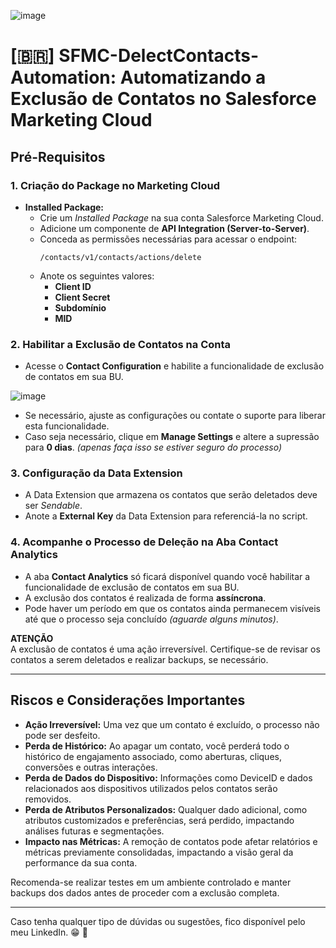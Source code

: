 ![image](https://github.com/user-attachments/assets/bcf7d6f4-b050-44c4-999c-7d8c5761eb57)
# [🇧🇷] SFMC-DelectContacts-Automation: Automatizando a Exclusão de Contatos no Salesforce Marketing Cloud

## Pré-Requisitos

### 1. Criação do Package no Marketing Cloud
- **Installed Package:**
  - Crie um *Installed Package* na sua conta Salesforce Marketing Cloud.
  - Adicione um componente de **API Integration (Server-to-Server)**.
  - Conceda as permissões necessárias para acessar o endpoint:
    ```
    /contacts/v1/contacts/actions/delete
    ```
  - Anote os seguintes valores:
    - **Client ID**
    - **Client Secret**
    - **Subdomínio**
    - **MID**

### 2. Habilitar a Exclusão de Contatos na Conta
- Acesse o **Contact Configuration** e habilite a funcionalidade de exclusão de contatos em sua BU.

![image](https://github.com/user-attachments/assets/559b44a4-f47d-4482-ac8b-d1081aa4411a)

- Se necessário, ajuste as configurações ou contate o suporte para liberar esta funcionalidade.
- Caso seja necessário, clique em **Manage Settings** e altere a supressão para **0 dias**. _(apenas faça isso se estiver seguro do processo)_

### 3. Configuração da Data Extension
- A Data Extension que armazena os contatos que serão deletados deve ser _Sendable_.
- Anote a **External Key** da Data Extension para referenciá-la no script.

### 4. Acompanhe o Processo de Deleção na Aba **Contact Analytics**
- A aba **Contact Analytics** só ficará disponível quando você habilitar a funcionalidade de exclusão de contatos em sua BU.
- A exclusão dos contatos é realizada de forma **assíncrona**.
- Pode haver um período em que os contatos ainda permanecem visíveis até que o processo seja concluído _(aguarde alguns minutos)_.

**ATENÇÃO**  
A exclusão de contatos é uma ação irreversível. Certifique-se de revisar os contatos a serem deletados e realizar backups, se necessário.

---

## Riscos e Considerações Importantes

- **Ação Irreversível:** Uma vez que um contato é excluído, o processo não pode ser desfeito.
- **Perda de Histórico:** Ao apagar um contato, você perderá todo o histórico de engajamento associado, como aberturas, cliques, conversões e outras interações.
- **Perda de Dados do Dispositivo:** Informações como DeviceID e dados relacionados aos dispositivos utilizados pelos contatos serão removidos.
- **Perda de Atributos Personalizados:** Qualquer dado adicional, como atributos customizados e preferências, será perdido, impactando análises futuras e segmentações.
- **Impacto nas Métricas:** A remoção de contatos pode afetar relatórios e métricas previamente consolidadas, impactando a visão geral da performance da sua conta.

Recomenda-se realizar testes em um ambiente controlado e manter backups dos dados antes de proceder com a exclusão completa.

---

Caso tenha qualquer tipo de dúvidas ou sugestões, fico disponível pelo meu LinkedIn. 😁 🤙
